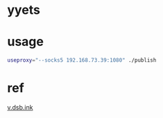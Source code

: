 # yyets

# usage

```bash
useproxy="--socks5 192.168.73.39:1080" ./publish
```

# ref

[v.dsb.ink](https://v.dsb.ink/#/download)